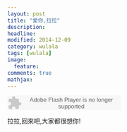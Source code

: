 ```yaml
---
layout: post
title: "愛你,拉拉"
description: 
headline: 
modified: 2014-12-09
category: wulala
tags: [wulala]
image: 
  feature: 
comments: true
mathjax: 
---
```

<embed src="http://www.xiami.com/widget/0_1769516704/singlePlayer.swf" type="application/x-shockwave-flash" width="257" height="33" wmode="transparent"></embed>

拉拉,回來吧,大家都很想你!
